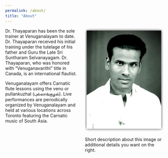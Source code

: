 ```yaml
---
permalink: /about/
title: "About"
---
```

<div style="float: right; width: 250px; margin-left: 20px;">
  <img src="/assets/images/appa.jpg" alt="Your alt text" style="max-width: 100%;" />
  <p>
    Short description about this image or additional details you want on the right.
  </p>
</div>
Dr. Thayaparan has been the sole trainer at Venuganalayam to date. Dr. Thayaparan received his initial training under the tutelage of his father and Guru the Late Sri Suntharam Selvanayagam. Dr. Thayaparan, who was honored with “Venuganavarithi” title in Canada, is an international flautist.

Venuganalayam offers Carnatic flute lessons using the venu or pullankuzhal (புல்லாங்குழல்). Live performances are periodically organized by Venuganalayam and held at various locations across Toronto featuring the Carnatic music of South Asia.
